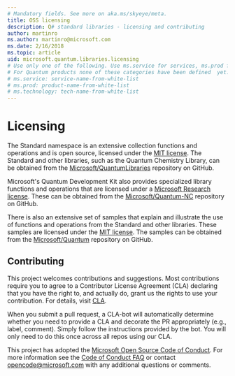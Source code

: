 ```yaml
---
# Mandatory fields. See more on aka.ms/skyeye/meta.
title: OSS licensing
description: Q# standard libraries - licensing and contributing
author: martinro
ms.author: martinro@microsoft.com 
ms.date: 2/16/2018
ms.topic: article
uid: microsoft.quantum.libraries.licensing
# Use only one of the following. Use ms.service for services, ms.prod for on-prem. Remove the # before the relevant field.
# For Quantum products none of these categories have been defined  yet.
# ms.service: service-name-from-white-list
# ms.prod: product-name-from-white-list
# ms.technology: tech-name-from-white-list
---
```

# Licensing #

The Standard namespace is an extensive collection functions and operations and is open source, licensed under the [MIT license](https://github.com/Microsoft/Quantum/blob/master/LICENSE.txt). The Standard and other libraries, such as the Quantum Chemistry Library, can be obtained from the [Microsoft/QuantumLibraries](https://github.com/Microsoft/QuantumLibraries) repository on GitHub. 

Microsoft's Quantum Development Kit also provides specialized library functions and operations that are licensed under a [Microsoft Research license](https://github.com/Microsoft/Quantum-NC/blob/master/LICENSE). These can be obtained from the [Microsoft/Quantum-NC](https://github.com/microsoft/quantum-nc) repository on GitHub.

There is also an extensive set of samples that explain and illustrate the use of functions and operations from the Standard and other libraries. These samples are licensed under the [MIT license](https://github.com/Microsoft/Quantum/blob/master/LICENSE.txt). The samples can be obtained from the [Microsoft/Quantum](https://github.com/Microsoft/Quantum) repository on GitHub.


## Contributing ##

This project welcomes contributions and suggestions.  Most contributions require you to agree to a
Contributor License Agreement (CLA) declaring that you have the right to, and actually do, grant us
the rights to use your contribution. For details, visit [CLA](https://cla.microsoft.com).

When you submit a pull request, a CLA-bot will automatically determine whether you need to provide
a CLA and decorate the PR appropriately (e.g., label, comment). Simply follow the instructions
provided by the bot. You will only need to do this once across all repos using our CLA.

This project has adopted the [Microsoft Open Source Code of Conduct](https://opensource.microsoft.com/codeofconduct/).
For more information see the [Code of Conduct FAQ](https://opensource.microsoft.com/codeofconduct/faq/) or
contact [opencode@microsoft.com](mailto:opencode@microsoft.com) with any additional questions or comments.
